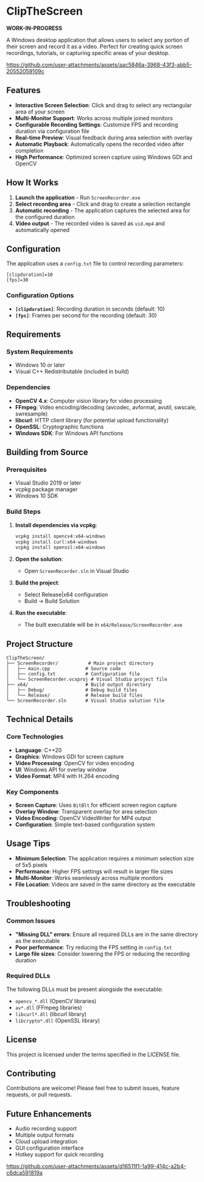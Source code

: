# ClipTheScreen
**WORK-IN-PROGRESS**

A Windows desktop application that allows users to select any portion of their screen and record it as a video. Perfect for creating quick screen recordings, tutorials, or capturing specific areas of your desktop.

https://github.com/user-attachments/assets/aac5846a-3968-43f3-abb5-20552059109c

## Features

- **Interactive Screen Selection**: Click and drag to select any rectangular area of your screen
- **Multi-Monitor Support**: Works across multiple joined monitors
- **Configurable Recording Settings**: Customize FPS and recording duration via configuration file
- **Real-time Preview**: Visual feedback during area selection with overlay
- **Automatic Playback**: Automatically opens the recorded video after completion
- **High Performance**: Optimized screen capture using Windows GDI and OpenCV

## How It Works

1. **Launch the application** - Run `ScreenRecorder.exe`
2. **Select recording area** - Click and drag to create a selection rectangle
3. **Automatic recording** - The application captures the selected area for the configured duration
4. **Video output** - The recorded video is saved as `vid.mp4` and automatically opened

## Configuration

The application uses a `config.txt` file to control recording parameters:

```
[clipduration]=10
[fps]=30
```

### Configuration Options

- **`[clipduration]`**: Recording duration in seconds (default: 10)
- **`[fps]`**: Frames per second for the recording (default: 30)

## Requirements

### System Requirements
- Windows 10 or later
- Visual C++ Redistributable (included in build)

### Dependencies
- **OpenCV 4.x**: Computer vision library for video processing
- **FFmpeg**: Video encoding/decoding (avcodec, avformat, avutil, swscale, swresample)
- **libcurl**: HTTP client library (for potential upload functionality)
- **OpenSSL**: Cryptographic functions
- **Windows SDK**: For Windows API functions

## Building from Source

### Prerequisites
- Visual Studio 2019 or later
- vcpkg package manager
- Windows 10 SDK

### Build Steps

1. **Install dependencies via vcpkg**:
   ```bash
   vcpkg install opencv4:x64-windows
   vcpkg install curl:x64-windows
   vcpkg install openssl:x64-windows
   ```

2. **Open the solution**:
   - Open `ScreenRecorder.sln` in Visual Studio

3. **Build the project**:
   - Select Release|x64 configuration
   - Build → Build Solution

4. **Run the executable**:
   - The built executable will be in `x64/Release/ScreenRecorder.exe`

## Project Structure

```
ClipTheScreen/
├── ScreenRecorder/           # Main project directory
│   ├── main.cpp             # Source code
│   ├── config.txt           # Configuration file
│   └── ScreenRecorder.vcxproj # Visual Studio project file
├── x64/                     # Build output directory
│   ├── Debug/               # Debug build files
│   └── Release/             # Release build files
└── ScreenRecorder.sln       # Visual Studio solution file
```

## Technical Details

### Core Technologies
- **Language**: C++20
- **Graphics**: Windows GDI for screen capture
- **Video Processing**: OpenCV for video encoding
- **UI**: Windows API for overlay window
- **Video Format**: MP4 with H.264 encoding

### Key Components
- **Screen Capture**: Uses `BitBlt` for efficient screen region capture
- **Overlay Window**: Transparent overlay for area selection
- **Video Encoding**: OpenCV VideoWriter for MP4 output
- **Configuration**: Simple text-based configuration system

## Usage Tips

- **Minimum Selection**: The application requires a minimum selection size of 5x5 pixels
- **Performance**: Higher FPS settings will result in larger file sizes
- **Multi-Monitor**: Works seamlessly across multiple monitors
- **File Location**: Videos are saved in the same directory as the executable

## Troubleshooting

### Common Issues
- **"Missing DLL" errors**: Ensure all required DLLs are in the same directory as the executable
- **Poor performance**: Try reducing the FPS setting in `config.txt`
- **Large file sizes**: Consider lowering the FPS or reducing the recording duration

### Required DLLs
The following DLLs must be present alongside the executable:
- `opencv_*.dll` (OpenCV libraries)
- `av*.dll` (FFmpeg libraries)
- `libcurl*.dll` (libcurl library)
- `libcrypto*.dll` (OpenSSL library)

## License

This project is licensed under the terms specified in the LICENSE file.

## Contributing

Contributions are welcome! Please feel free to submit issues, feature requests, or pull requests.

## Future Enhancements

- Audio recording support
- Multiple output formats
- Cloud upload integration
- GUI configuration interface
- Hotkey support for quick recording


https://github.com/user-attachments/assets/d16511f1-1a99-414c-a2b4-c6dca591819a

